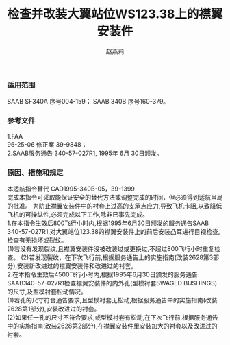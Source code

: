 ﻿---
amendno: 39-1822  
cadno: CAD1995-340B-05R1  
title: 检查并改装大翼站位WS123.38上的襟翼安装件  
publishdate: 1997-01-21  
effdate: 1997-01-27  
acmodels: ["SF34"]  
tags: []  
engs: []  
pns: []  
mfrs: ["SAAB"]  
admins: 中南管理局  
author: 赵燕莉  
---
  
### 适用范围  
SAAB SF340A 序号004-159；     SAAB 340B 序号160-379。  
  
<!--more-->  
### 参考文件  
  1.FAA  
96-25-06 修正案 39-9848；  
  2.SAAB服务通告 340-57-027R1, 1995年 6月 30日颁发。  
  
### 原因、措施和规定  

  本适航指令替代 CAD1995-340B-05，39-1399  
完成本指令可采取能保证安全的替代方法或调整完成的时间，但必须得到适航当局的批准。     为防止襟翼安装件中的衬套上过高的支承点应力,导致飞机卡阻,以致降低飞机的可操纵性,必须完成以下工作,除非已事先完成。  
  1.在本指令生效后800飞行小时内,根据1995年6月30日颁发的服务通告SAAB 340-57-027R1,对大翼站位123.38的襟翼安装件上的前后安装凸耳进行目视检查,检查有无损坏或裂纹。  
  (1)若没有发现裂纹,且襟翼安装件没被改装过或更换过,不超过800飞行小时重复检查。
  (2)若发现裂纹，在下次飞行前,根据服务通告上的实施指南(改装2628第3部分),安装新改进过的襟翼安装件和改进过的衬套。  
  2.在本指令生效后4500飞行小时内,根据1995年6月30日颁发的服务通告SAAB340-57-027R1检查襟翼安装件的内外孔(型模衬套SWAGED BUSHINGS)的尺寸,及型模衬套松动情况。  
  (1)若孔的尺寸符合通告要求,且型模衬套无松动,根据服务通告中的实施指南(改装2628第1部分),安装改进过的衬套。  
  (2)如果任一孔的尺寸不符合要求,或型模衬套有松动,在下次飞行前,根据服务通告中的实施指南(改装2628第2部分),在襟翼安装件里安装加大的衬套以及改进过的衬套。  
  

